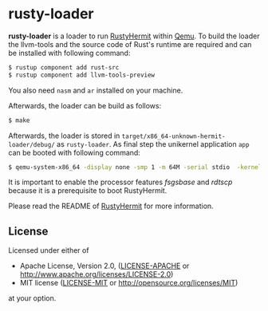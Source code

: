 # rusty-loader

**rusty-loader** is a loader to run [RustyHermit](https://github.com/hermitcore/libhermit-rs) within [Qemu](https://www.qemu.org).
To build the loader the llvm-tools and the source code of Rust's runtime are required and can be installed with following command:

```bash
$ rustup component add rust-src
$ rustup component add llvm-tools-preview
```

You also need `nasm` and `ar` installed on your machine.

Afterwards, the loader can be build as follows:

```bash
$ make
```

Afterwards, the loader is stored in `target/x86_64-unknown-hermit-loader/debug/` as `rusty-loader`.
As final step the unikernel application `app` can be booted with following command:

```bash
$ qemu-system-x86_64 -display none -smp 1 -m 64M -serial stdio  -kernel path_to_loader/rusty-loader -initrd path_to_app/app -cpu qemu64,apic,fsgsbase,rdtscp,xsave,fxsr
```

It is important to enable the processor features _fsgsbase_ and _rdtscp_ because it is a prerequisite to boot RustyHermit.

Please read the README of [RustyHermit](https://github.com/hermitcore/libhermit-rs) for more information.

## License

Licensed under either of

* Apache License, Version 2.0, ([LICENSE-APACHE](LICENSE-APACHE) or http://www.apache.org/licenses/LICENSE-2.0)
* MIT license ([LICENSE-MIT](LICENSE-MIT) or http://opensource.org/licenses/MIT)

at your option.
